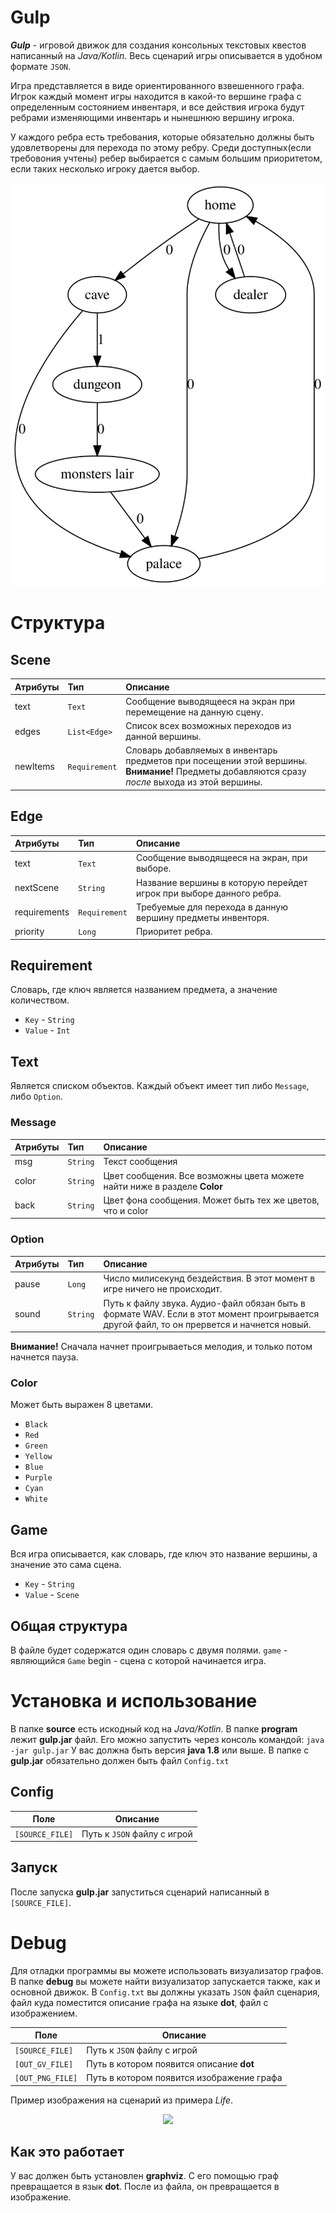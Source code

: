# Gulp

***Gulp*** - игровой движок для создания консольных текстовых квестов написанный на *Java/Kotlin*.
Весь сценарий игры описывается в удобном формате ```JSON```.

Игра представляется в виде ориентированного взвешенного графа. Игрок каждый момент игры находится в какой-то вершине графа с определенным состоянием инвентаря, и все действия игрока будут ребрами изменяющими инвентарь и нынешнюю вершину игрока.

У каждого ребра есть требования, которые обязательно должны быть удовлетворены для перехода по этому ребру. Среди доступных(если требовония учтены) ребер выбирается с самым большим приоритетом, если таких несколько игроку дается выбор.

<p align="center">
  <img src="readmeImages/graphviz.svg">
</p>


# Структура

## Scene

| Атрибуты     |        Тип          |             Описание                                     |
|:---------    |:--------------------|:---------------------------------------------------------|
|   text       | ```Text```          | Сообщение выводящееся на экран при перемещение на данную сцену.                                                                                          |
|   edges      | ```List<Edge>```    | Список всех возможных переходов из данной вершины.       |
| newItems     | ```Requirement```   | Словарь добавляемых в инвентарь предметов при посещении этой вершины. **Внимание!** Предметы добавляются сразу  *после* выхода из этой вершины.              |
## Edge
| Атрибуты     |        Тип          | Описание                                                 |
|:-------------|:--------------------|:---------------------------------------------------------|
|    text      |   ```Text```        | Сообщение выводящееся на экран, при выборе.              |
| nextScene    |   ```String```      | Название вершины в которую перейдет игрок при выборе данного ребра.                                                                                          |
| requirements |   ```Requirement``` | Требуемые для перехода в данную вершину предметы инвенторя.                                                                                      |
| priority     |  ```Long```         | Приоритет ребра.                                         |
## Requirement
Cловарь, где ключ является названием предмета, а значение количеством.
* ```Key``` - ```String```
* ```Value``` - ```Int```
## Text
Является списком объектов. Каждый объект имеет тип либо ```Message```, либо ```Option```.
### Message
| Атрибуты     |     Тип             |             Описание                                     |
|:-------------|:--------------------|:---------------------------------------------------------|
|     msg      | ```String```        | Текст сообщения                                          |
|   color      | ```String```        |  Цвет сообщения.  Все возможны цвета можете найти ниже в разделе **Color**                                                                               |
|    back      | ```String```        |Цвет фона сообщения. Может быть тех же цветов, что и color|
### Option
| Атрибуты     |        Тип          |             Описание                                     |
|:-------------|:--------------------|:---------------------------------------------------------|
| pause        |   ```Long```        |   Число милисекунд бездействия. В этот момент в игре ничего не происходит.                                                                                  |
| sound        |  ```String```       |  Путь к файлу звука. Аудио-файл обязан быть в формате WAV. Если в этот момент проигрывается другой файл, то он прервется и начнется новый.                                                                                          |


**Внимание!** Сначала начнет проигрываеться мелодия, и только потом начнется пауза.
### Color
Может быть выражен 8 цветами.
* ```Black```
* ```Red```
* ```Green```
* ```Yellow```
* ```Blue```
* ```Purple```
* ```Cyan```
* ```White```
## Game
Вся игра описывается, как словарь, где ключ это название вершины, а значение это сама сцена.
* ```Key``` - ```String```
* ```Value``` - ```Scene```
## Общая структура
В файле будет содержатся один словарь с двумя полями.
```game``` - являющийся ```Game```
begin - сцена с которой начинается игра.
# Установка и использование
В папке **source** есть искодный код на *Java/Kotlin*. В папке **program** лежит **gulp.jar** файл.
Его можно запустить через консоль командой:
```java -jar gulp.jar```
У вас должна быть версия **java 1.8** или выше.
В папке с **gulp.jar** обязательно должен быть файл ```Config.txt```
## Config
|   Поле               |  Описание                                          |
|----------------------|----------------------------------------------------|
|```[SOURCE_FILE]```   | Путь к ```JSON``` файлу с игрой                    |


## Запуск
После запуска **gulp.jar** запуститься сценарий написанный в ```[SOURCE_FILE]```.

# Debug
Для отладки программы вы можете использовать визуализатор графов. В папке **debug** вы можете найти визуализатор запускается также, как и основной движок. В ```Config.txt``` вы должны указать ```JSON``` файл сценария, файл куда поместится описание графа на языке **dot**, файл с изображением.

|   Поле               |  Описание                                          |
|----------------------|----------------------------------------------------|
|```[SOURCE_FILE]```   | Путь к ```JSON``` файлу с игрой                    |
|```[OUT_GV_FILE]```   | Путь в котором появится описание **dot**           |
|```[OUT_PNG_FILE]```  | Путь в котором появится изображение графа          |

Пример изображения на сценарий из примера *Life*.

<p align="center">
  <img src="readmeImages/graph.png">
</p>

## Как это работает
У вас должен быть установлен **graphviz**. С его помощью граф превращается в язык **dot**. После из файла, он превращается в изображение.
